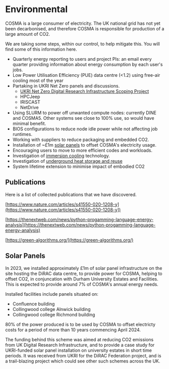 # Environmental

COSMA is a large consumer of electricity. The UK national grid has not yet been decarbonised, and therefore COSMA is responsible for production of a large amount of CO2.

We are taking some steps, within our control, to help mitigate this. You will find some of this information here.

- Quarterly energy reporting to users and project PIs: an email every quarter providing information about energy consumption by each user's jobs.
- Low Power Utilisation Efficiency (PUE) data centre (<1.2) using free-air cooling most of the year
- Partaking in UKRI Net Zero panels and discussions.
  - [UKRI Net Zero Digital Research Infrastructure Scoping Project](https://net-zero-dri.ceda.ac.uk/overview/)
  - HPCJeep
  - IRISCAST
  - NetDrive
- Using SLURM to power off unwanted compute nodes: currently DINE and COSMA5. Other systems see close to 100% use, so would have minimal benefit.
- BIOS configurations to reduce node idle power while not affecting job runtimes.
- Working with suppliers to reduce packaging and embedded CO2.
- Installation of ~£1m [solar panels](environmental.md#solar-panels) to offset COSMA's electricity usage.
- Encouraging users to move to more efficient codes and workloads.
- Investigation of [immersion cooling](immersion.md) technology.
- Investigation of [underground heat storage and reuse](https://durham.readthedocs.io/en/latest/ichs/index.html)
- System lifetime extension to minimise impact of embodied CO2

## Publications

Here is a list of collected publications that we have discovered.

[https://www.nature.com/articles/s41550-020-1208-y](https://www.nature.com/articles/s41550-020-1208-y])

[https://thenextweb.com/news/python-progamming-language-energy-analysis](https://thenextweb.com/news/python-progamming-language-energy-analysis)

[https://green-algorithms.org/](https://green-algorithms.org/)


## Solar Panels

In 2023, we installed approximately £1m of solar panel infrastructure on the site hosting the DiRAC data centre, to provide power for COSMA, helping to offset CO2, in conjuncation with Durham University Estates and Facilities.  This is expected to provide around 7% of COSMA's annual energy needs.

Installed facilities include panels situated on:

- Confluence building
- Collingwood college Alnwick building
- Collingwood college Richmond building



80% of the power produced is to be used by COSMA to offset electricty costs for a period of more than 10 years commencing April 2024.

The funding behind this scheme was aimed at reducing CO2 emissions from UK Digital Research Infrastructure, and to provide a case study for UKRI-funded solar panel installation on university estates in short time periods.  It was received from UKRI for the DiRAC Federation project, and is a trail-blazing project which could see other such schemes across the UK.

